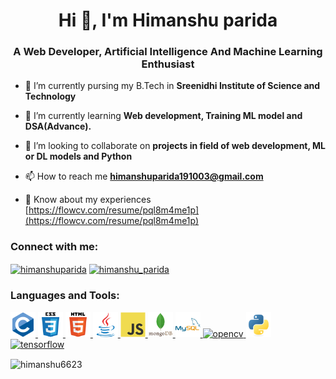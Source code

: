 <h1 align="center">Hi 👋, I'm Himanshu parida</h1>
<h3 align="center">A Web Developer, Artificial Intelligence And Machine Learning Enthusiast</h3>

- 🔭 I’m currently pursing my B.Tech in **Sreenidhi Institute of Science and Technology**

- 🌱 I’m currently learning **Web development, Training ML model and DSA(Advance).**

- 👯 I’m looking to collaborate on **projects in field of web development, ML or DL models and Python**

- 📫 How to reach me **himanshuparida191003@gmail.com**

- 📄 Know about my experiences [https://flowcv.com/resume/pql8m4me1p](https://flowcv.com/resume/pql8m4me1p)

<h3 align="left">Connect with me:</h3>
<p align="left">
<a href="https://www.codechef.com/users/himanshuparida" target="blank"><img align="center" src="https://cdn.jsdelivr.net/npm/simple-icons@3.1.0/icons/codechef.svg" alt="himanshuparida" height="30" width="40" /></a>
<a href="https://www.leetcode.com/himanshu_parida" target="blank"><img align="center" src="https://raw.githubusercontent.com/rahuldkjain/github-profile-readme-generator/master/src/images/icons/Social/leet-code.svg" alt="himanshu_parida" height="30" width="40" /></a>
</p>

<h3 align="left">Languages and Tools:</h3>
<p align="left"> <a href="https://www.cprogramming.com/" target="_blank" rel="noreferrer"> <img src="https://raw.githubusercontent.com/devicons/devicon/master/icons/c/c-original.svg" alt="c" width="40" height="40"/> </a> <a href="https://www.w3schools.com/css/" target="_blank" rel="noreferrer"> <img src="https://raw.githubusercontent.com/devicons/devicon/master/icons/css3/css3-original-wordmark.svg" alt="css3" width="40" height="40"/> </a> <a href="https://www.w3.org/html/" target="_blank" rel="noreferrer"> <img src="https://raw.githubusercontent.com/devicons/devicon/master/icons/html5/html5-original-wordmark.svg" alt="html5" width="40" height="40"/> </a> <a href="https://www.java.com" target="_blank" rel="noreferrer"> <img src="https://raw.githubusercontent.com/devicons/devicon/master/icons/java/java-original.svg" alt="java" width="40" height="40"/> </a> <a href="https://developer.mozilla.org/en-US/docs/Web/JavaScript" target="_blank" rel="noreferrer"> <img src="https://raw.githubusercontent.com/devicons/devicon/master/icons/javascript/javascript-original.svg" alt="javascript" width="40" height="40"/> </a> <a href="https://www.mongodb.com/" target="_blank" rel="noreferrer"> <img src="https://raw.githubusercontent.com/devicons/devicon/master/icons/mongodb/mongodb-original-wordmark.svg" alt="mongodb" width="40" height="40"/> </a> <a href="https://www.mysql.com/" target="_blank" rel="noreferrer"> <img src="https://raw.githubusercontent.com/devicons/devicon/master/icons/mysql/mysql-original-wordmark.svg" alt="mysql" width="40" height="40"/> </a> <a href="https://opencv.org/" target="_blank" rel="noreferrer"> <img src="https://www.vectorlogo.zone/logos/opencv/opencv-icon.svg" alt="opencv" width="40" height="40"/> </a> <a href="https://www.python.org" target="_blank" rel="noreferrer"> <img src="https://raw.githubusercontent.com/devicons/devicon/master/icons/python/python-original.svg" alt="python" width="40" height="40"/> </a> <a href="https://www.tensorflow.org" target="_blank" rel="noreferrer"> <img src="https://www.vectorlogo.zone/logos/tensorflow/tensorflow-icon.svg" alt="tensorflow" width="40" height="40"/> </a> </p>

<p><img align="center" src="https://github-readme-stats.vercel.app/api/top-langs?username=himanshu6623&show_icons=true&locale=en&layout=compact" alt="himanshu6623" /></p>
